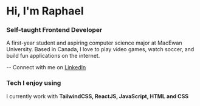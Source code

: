<!---
raphael-odeareduo19/raphael-odeareduo19 is a ✨ special ✨ repository because its `README.md` (this file) appears on your GitHub profile.
You can click the Preview link to take a look at your changes.
--->
# Hi, I'm Raphael
### Self-taught Frontend Developer

A first-year student and aspiring computer science major at MacEwan University. Based in Canada, I love to play video games, watch soccer, and build fun applications on the internet.

-- Connect with me on [LinkedIn](https://www.linkedin.com/in/raphael-odeareduo-2a87b0350/)

### Tech I enjoy using
I currently work with **TailwindCSS, ReactJS, JavaScript, HTML and CSS**
